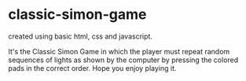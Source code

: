# classic-simon-game
created using basic html, css and javascript.

It's the Classic Simon Game in which the player must repeat random sequences of lights as shown by the computer by pressing the colored pads in the correct order. Hope you enjoy playing it.

